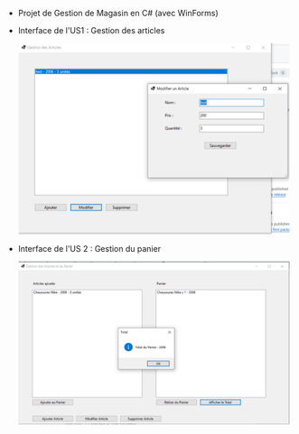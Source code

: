 - Projet de Gestion de Magasin en C# (avec WinForms)
- Interface de l'US1 : Gestion des articles
     
     ![alt text](image.png)

- Interface de l'US 2 : Gestion du panier

     ![alt text](image-1.png)